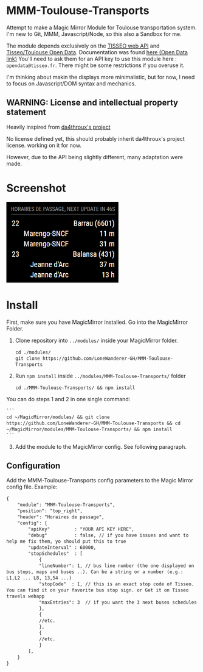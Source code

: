 # MMM-Toulouse-Transports
Attempt to make a Magic Mirror Module for Toulouse transportation system.
I'm new to Git, MMM, Javascript/Node, so this also a Sandbox for me.

The module depends exclusively on the [TISSEO web API](https://data.toulouse-metropole.fr/explore/dataset/api-temps-reel-tisseo/) and [Tisseo/Toulouse Open Data](https://data.toulouse-metropole.fr/explore/dataset/tisseo-gtfs/).
Documentation was found [here (Open Data link)](https://data.toulouse-metropole.fr/explore/dataset/api-temps-reel-tisseo/table/)
You'll need to ask them for an API key to use this module here : `opendata@tisseo.fr`. There might be some restrictions if you overuse it.

I'm thinking about makin the displays more minimalistic, but for now, I need to focus on Javascript/DOM syntax and mechanics.

## WARNING: License and intellectual property statement

Heavily inspired from [da4throux's project](https://github.com/da4throux/MMM-Paris-RATP-PG)

No license defined yet, this should probably inherit da4throux's project license.
working on it for now.

However, due to the API being slightly different, many adaptation were made.

# Screenshot
![screenshot](./bus_schedules.png)

# Install

First, make sure you have MagicMirror installed. Go into the MagicMirror Folder.


1. Clone repository into `../modules/` inside your MagicMirror folder.
	```
	cd ./modules/
	git clone https://github.com/LoneWanderer-GH/MMM-Toulouse-Transports
	```

2. Run `npm install` inside `../modules/MMM-Toulouse-Transports/` folder
	```
	cd ./MMM-Toulouse-Transports/ && npm install
	```

You can do steps 1 and 2 in one single command:

	```
	cd ~/MagicMirror/modules/ && git clone https://github.com/LoneWanderer-GH/MMM-Toulouse-Transports && cd ~/MagicMirror/modules/MMM-Toulouse-Transports/ && npm install
	```

3. Add the module to the MagicMirror config. See following paragraph.

## Configuration
Add the MMM-Toulouse-Transports config parameters to the Magic Mirror config file.
Example:

```
{
    "module": "MMM-Toulouse-Transports",
    "position": "top_right",
    "header": "Horaires de passage",
    "config": {
        "apiKey"         : "YOUR API KEY HERE",
        "debug"          : false, // if you have issues and want to help me fix them, yo should put this to true
        "updateInterval" : 60000,
        "stopSchedules"  : [
            {
            "lineNumber": 1, // bus line number (the one displayed on bus stops, maps and buses ..). Can be a string or a number (e.g.: L1,L2 ... L8, 13,54 ...)
            "stopCode"  : 1, // this is an exact stop code of Tisseo. You can find it on your favorite bus stop sign. or Get it on Tisseo travels webapp
            "maxEntries": 3  // if you want the 3 next buses schedules
            },
            {
            //etc.
            },
            {
            //etc.
            }
        ],
    }
}
```
